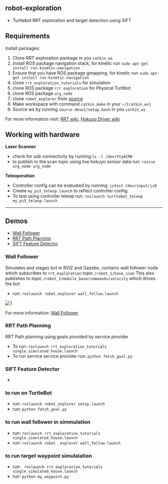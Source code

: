## robot-exploration
- Turtlebot RRT exploration and target detection using SIFT

## Requirements
Install packages: </b>
1) Clone RRT exploration package in you ```catkin_ws```
2) Install ROS package navigation stack, for kinetic run
```sudo apt-get install ros-kinetic-navigation```
3) Ensure that you have ROS package gmapping, for kinetic run
```sudo apt-get install ros-kinetic-navigation```
4) clone ```rrt_exploration_tutorials``` for simulation
5) clone ROS package ```rrr_exploration``` for Physical Turtlbot
6) clone ROS package ```urg_node```
7) clone ```robot_explorer``` from [source](https://github.com/Spain2394/robot_explorer)
8) Make workspace with command ```catkin_make``` in your ```~/[catkin_ws]```
9) Source ws by running  ```source devel/setup.bash``` in you  ```catkin_ws```

For more information visit: [RRT wiki](http://wiki.ros.org/rrt_exploration), [Hokuyo Driver wiki](http://wiki.ros.org/urg_node)

## Working with hardware
**Laser Scanner**

- check for usb connectivity by running:```ls -l /dev/ttyACM0```
- to publish to the scan topic using live hokuyo sensor data run: ```rosrun urg_node urg_node```

**Teleoperation**
- Controller config can be evaluated by running: ```jstest /dev/input/js0```
- Create ```my_ps3_teleop.launch``` to reflect controller config
- To test using controller teleop run: ```roslaunch turtlebot_teleop my_ps3_teleop.launch```

------
## Demos
* [Wall Follower](#wall-follower)
* [RRT Path Planning](#rrt-path-planning)
* [SIFT Feature Detector](#sift-feature-detector)

### Wall Follower
Simulates and stages bot in RVIZ and Gazebo, contains wall follower node which subscribes to ```rrt_exploration``` topic ```/robot_1/base_scan```
This also publishes to topic ```/robot_1/mobile_base/commands/velocity``` which drives the bot
* run: ```roslaunch robot_explorer wall_follow.launch```

![1](https://github.com/Spain2394/robot_explorer/blob/master/ScreenCaps/wall_sim.gif)




For more information: [Wall Follower](https://syrotek.felk.cvut.cz/course/ROS_CPP_INTRO/exercise/ROS_CPP_WALLFOLLOWING)


### RRT Path Planning
RRT Path planning using goals provided by service provider
* To run: ```roslaunch rrt_exploration_tutorials single_simulated_house.launch```
* To run service service provider run: ```python fetch_goal.py```

### SIFT Feature Detector
*

### to run on TurtleBot
- run: ```roslaunch robot_explorer setup.launch```
- run: ```python fetch_goal.py```

### to run wall follower in simmulation
 - run: ```roslaunch rrt_exploration_tutorials single_simulated_house.launch```
 - run: ```roslaunch robot _explorer wall_follow.launch```

### to run target waypoint simulalation
- run: ``` roslaunch rrt_exploration_tutorials single_simulated_house.launch```
- run: ``` python my_waypoint.py ```
